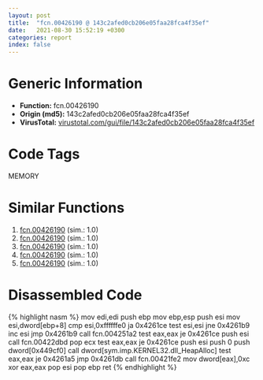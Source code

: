 ```yaml
---
layout: post
title:  "fcn.00426190 @ 143c2afed0cb206e05faa28fca4f35ef"
date:   2021-08-30 15:52:19 +0300
categories: report
index: false
---
```


# Generic Information
- **Function:** fcn.00426190
- **Origin (md5):** 143c2afed0cb206e05faa28fca4f35ef
- **VirusTotal:** [virustotal.com/gui/file/143c2afed0cb206e05faa28fca4f35ef][virustotal_ref]

# Code Tags
<span class="tag" id="MEMORY">MEMORY</span>


# Similar Functions

1. [fcn.00426190][similar_1_ref] (sim.: 1.0)
2. [fcn.00426190][similar_2_ref] (sim.: 1.0)
3. [fcn.00426190][similar_3_ref] (sim.: 1.0)
4. [fcn.00426190][similar_4_ref] (sim.: 1.0)
5. [fcn.00426190][similar_5_ref] (sim.: 1.0)


# Disassembled Code

{% highlight nasm %}
mov edi,edi
push ebp
mov ebp,esp
push esi
mov esi,dword[ebp+8]
cmp esi,0xffffffe0
ja 0x4261ce
test esi,esi
jne 0x4261b9
inc esi
jmp 0x4261b9
call fcn.004251a2
test eax,eax
je 0x4261ce
push esi
call fcn.00422dbd
pop ecx
test eax,eax
je 0x4261ce
push esi
push 0
push dword[0x449cf0]
call dword[sym.imp.KERNEL32.dll_HeapAlloc]
test eax,eax
je 0x4261a5
jmp 0x4261db
call fcn.00421fe2
mov dword[eax],0xc
xor eax,eax
pop esi
pop ebp
ret 
{% endhighlight %}


[similar_1_ref]: /report/fcn.00426190@c0371bf2f84d37acabd30e547b4cc5fa
[similar_2_ref]: /report/fcn.00426190@ba43b6424fa5ab5a7e33f51cc7b110a4
[similar_3_ref]: /report/fcn.00426190@2f0ae69ca654ab3ba5da77fc0059c2e5
[similar_4_ref]: /report/fcn.00426190@d701bfe1b2c669cec1fe384fdc108bfb
[similar_5_ref]: /report/fcn.00426190@adc325bca51b67a67785e7e986af8b4d
[virustotal_ref]: https://www.virustotal.com/gui/file/143c2afed0cb206e05faa28fca4f35ef